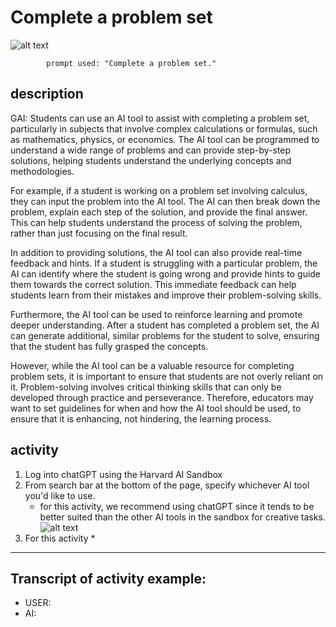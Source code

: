 # Complete a problem set

![alt text](https://files.slack.com/files-pri/T0HTW3H0V-F060Q5R742X/oue_030.png?pub_secret=f974fa06ff)

            prompt used: "Complete a problem set."
            
## description
GAI: Students can use an AI tool to assist with completing a problem set, particularly in subjects that involve complex calculations or formulas, such as mathematics, physics, or economics. The AI tool can be programmed to understand a wide range of problems and can provide step-by-step solutions, helping students understand the underlying concepts and methodologies.

For example, if a student is working on a problem set involving calculus, they can input the problem into the AI tool. The AI can then break down the problem, explain each step of the solution, and provide the final answer. This can help students understand the process of solving the problem, rather than just focusing on the final result.

In addition to providing solutions, the AI tool can also provide real-time feedback and hints. If a student is struggling with a particular problem, the AI can identify where the student is going wrong and provide hints to guide them towards the correct solution. This immediate feedback can help students learn from their mistakes and improve their problem-solving skills.

Furthermore, the AI tool can be used to reinforce learning and promote deeper understanding. After a student has completed a problem set, the AI can generate additional, similar problems for the student to solve, ensuring that the student has fully grasped the concepts.

However, while the AI tool can be a valuable resource for completing problem sets, it is important to ensure that students are not overly reliant on it. Problem-solving involves critical thinking skills that can only be developed through practice and perseverance. Therefore, educators may want to set guidelines for when and how the AI tool should be used, to ensure that it is enhancing, not hindering, the learning process.

## activity
1. Log into chatGPT using the Harvard AI Sandbox
2. From search bar at the bottom of the page, specify whichever AI tool you'd like to use.
    * for this activity, we recommend using chatGPT since it tends to be better suited than the other AI tools in the sandbox for creative tasks.
![alt text](https://files.slack.com/files-pri/T0HTW3H0V-F0612HG51ND/video_to_gif__6_..gif?pub_secret=4e1c91c9ce)
3. For this activity
    * 

---

## Transcript of activity example:

* USER:
* AI: 


